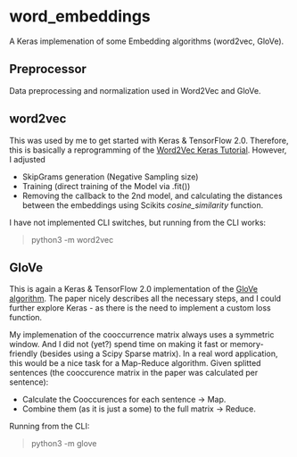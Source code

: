 # word_embeddings

A Keras implemenation of some Embedding algorithms (word2vec, GloVe).

## Preprocessor

Data preprocessing and normalization used in Word2Vec and GloVe.

## word2vec

This was used by me to get started with Keras & TensorFlow 2.0.
Therefore, this is basically a reprogramming of the [Word2Vec Keras Tutorial](https://adventuresinmachinelearning.com/word2vec-keras-tutorial/).
However, I adjusted
* SkipGrams generation (Negative Sampling size)
* Training (direct training of the Model via .fit())
* Removing the callback to the 2nd model, and calculating the distances between the embeddings using Scikits _cosine_similarity_ function.

I have not implemented CLI switches, but running from the CLI works:

> python3 -m word2vec

## GloVe

This is again a Keras & TensorFlow 2.0 implementation of the [GloVe algorithm](https://nlp.stanford.edu/projects/glove/). The paper nicely describes all
the necessary steps, and I could further explore Keras - as there is the need to implement a custom loss function.

My implemenation of the cooccurrence matrix always uses a symmetric window. And I did not (yet?) spend time on making it fast or memory-friendly (besides using
a Scipy Sparse matrix). In a real word application, this would be a nice task for a Map-Reduce algorithm. Given splitted sentences (the cooccurence matrix in the
paper was calculated per sentence):
* Calculate the Cooccurences for each sentence -> Map.
* Combine them (as it is just a some) to the full matrix -> Reduce.

Running from the CLI:

> python3 -m glove
